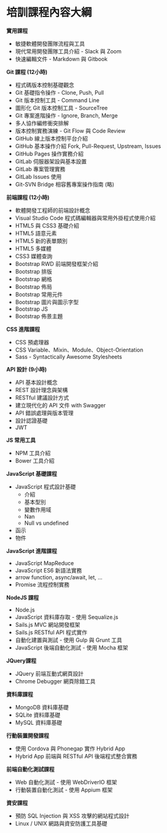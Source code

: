 # 培訓課程內容大綱

**實用課程**

* 敏捷軟體開發團隊流程與工具
* 現代常用開發團隊工具介紹 - Slack 與 Zoom
* 快速編輯文件 - Markdown 與 Gitbook

**Git 課程 (12小時)**

* 程式碼版本控制基礎觀念
* Git 基礎指令操作 - Clone, Push, Pull
* Git 版本控制工具 - Command Line
* 圖形化 Git 版本控制工具 - SourceTree
* Git 專案進階操作 - Ignore, Branch, Merge
* 多人協作編修衝突排解
* 版本控制實務演練 - Git Flow 與 Code Review
* GitHub 線上版本控制平台介紹
* GitHub 基本操作介紹 Fork, Pull-Request, Upstream, Issues
* GitHub Pages 操作實務介紹
* GitLab 伺服器架設與基本設置
* GitLab 專案管理實務
* GitLab Issues 使用
* Git-SVN Bridge 相容舊專案操作指南 (略)

**前端課程 (12小時)**

* 軟體開發工程師的前端設計概念
* Visual Studio Code 程式碼編輯器與常用外掛程式使用介紹
* HTML5 與 CSS3 基礎介紹
* HTML5 語意元素
* HTML5 新的表單類別
* HTML5 多媒體
* CSS3 媒體查詢
* Bootstrap RWD 前端開發框架介紹
* Bootstrap 排版
* Bootstrap 網格
* Bootstrap 佈局
* Bootstrap 常用元件
* Bootstrap 圖片與圖示字型
* Bootstrap JS
* Bootstrap 佈景主題

**CSS 進階課程**

* CSS 預處理器
* CSS Variable、Mixin、Module、Object-Orientation
* Sass - Syntactically Awesome Stylesheets

**API 設計 (9小時)**

* API 基本設計概念
* REST 設計理念與架構
* RESTful 建議設計方式
* 建立現代化的 API 文件 with Swagger
* API 錯誤處理與版本管理
* 設計認證基礎
* JWT

**JS 常用工具**

* NPM 工具介紹
* Bower 工具介紹

**JavaScript 基礎課程**

* JavaScript 程式設計基礎
  * 介紹
  * 基本型別
  * 變數作用域
  * Nan
  * Null vs undefined
* 函示
* 物件

<!-- for-each …-->

**JavaScript 進階課程**

* JavaScript MapReduce
* JavaScript ES6 新語法實務
* arrow function, async/await, let, …
* Promise 流程控制實務

**NodeJS 課程**

* Node.js
* JavaScript 資料庫存取 - 使用 Sequalize.js
* Sails.js MVC 網站開發框架
* Sails.js RESTful API 程式實作
* 自動化建置與測試 - 使用 Gulp 與 Grunt 工具
* JavaScript 後端自動化測試 - 使用 Mocha 框架

**JQuery課程**

* JQuery 前端互動式網頁設計
* Chrome Debugger 網頁除錯工具

**資料庫課程**

* MongoDB 資料庫基礎
* SQLite 資料庫基礎
* MySQL 資料庫基礎

**行動裝置開發課程**

* 使用 Cordova 與 Phonegap 實作 Hybrid App
* Hybrid App 前端與 RESTful API 後端程式整合實務

**前端自動化測試課程**

* Web 自動化測試 - 使用 WebDriverIO 框架
* 行動裝置自動化測試 - 使用 Appium 框架

**資安課程**

* 預防 SQL Injection 與 XSS 攻擊的網站程式設計
* Linux / UNIX 網路與資安防護工具基礎

